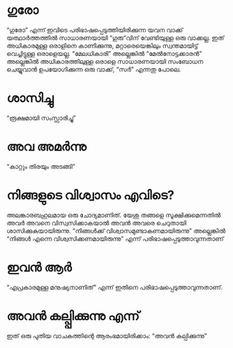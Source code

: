 # ഗുരോ
“ഗുരോ” എന്ന് ഇവിടെ പരിഭാഷപ്പെടുത്തിയിരിക്കുന്ന യവന വാക്ക് യത്ഥാർത്തത്തിൽ സാധാരണയായി “ഗുരു“വിന് വേണ്ടിയുള്ള ഒരു വാക്കല്ല. ഇത് അധികാരമുള്ള ഒരാളിനെ കാണിക്കുന്നു, മറ്റാരെയെങ്കിലും സ്വന്തമായിട്ട് വെച്ചിട്ടുള്ള ഒരാളെയല്ല. “മേലധികാരി” അല്ലെങ്കിൽ “മേൽനോട്ടക്കാരൻ” അല്ലെങ്കിൽ അധികാരത്തിലുള്ള ഒരാളെ സാധാരണയായി സംബോധന ചെയ്യുവാൻ ഉപയോഗിക്കുന്ന ഒരു വാക്ക്, “സർ” എന്നതു പോലെ.
# ശാസിച്ചു
“രൂക്ഷമായി സംസ്സാരിച്ചു”
# അവ അമർന്നു
“കാറ്റും തിരയും അടങ്ങി”
# നിങ്ങളുടെ വിശ്വാസം എവിടെ?
അലങ്കാരബഹുലമായ ഒരു ചോദ്യമാണിത്. യേശു തങ്ങളെ സൂക്ഷിക്കുമെന്നതിൽ അവർ അവനെ വിസ്വസിക്കാകയാൽ അവൻ അവരെ ചെറുതായി ശാസിക്കുകയായിരുന്നു. “നിങ്ങൾക്ക് വിശ്വാസമുണ്ടാകണമായിരുന്നു” അല്ലെങ്കിൽ “നിങ്ങൾ എന്നെ വിശ്വസിക്കണമായിരുന്നു” എന്ന് പരിഭാഷപ്പെടുത്താവുന്നതാണ് 
# ഇവൻ ആർ
“എപ്രകാരമുള്ള മനുഷ്യനാണിത്” എന്ന് ഇതിനെ പരിഭാഷപ്പെടുത്താവുന്നതാണ്.
# അവൻ കല്പ്പിക്കുന്നു എന്ന്
ഇത് ഒരു പുതിയ വാചകത്തിന്റെ ആരംഭമായിരിക്കാം: “അവൻ കല്പിക്കുന്നു”
